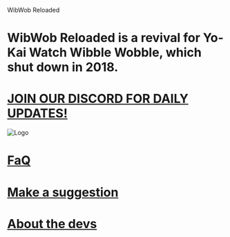WibWob Reloaded

# WibWob Reloaded is a revival for Yo-Kai Watch Wibble Wobble, which shut down in 2018.

# [JOIN OUR DISCORD FOR DAILY UPDATES!](https://discord.gg/gJBdPn6ShJ)

![Logo](https://cdn.discordapp.com/attachments/1137835393304231956/1138173557814349844/416_Sem_Titulo_20230807151505.png)

# [FaQ](https://supertavor.github.io/WibWobReloaded/faq)
# [Make a suggestion](https://forms.gle/XG9orZxm44bpaBJz8)
# [About the devs](https://supertavor.github.io/WibWobReloaded/about)
